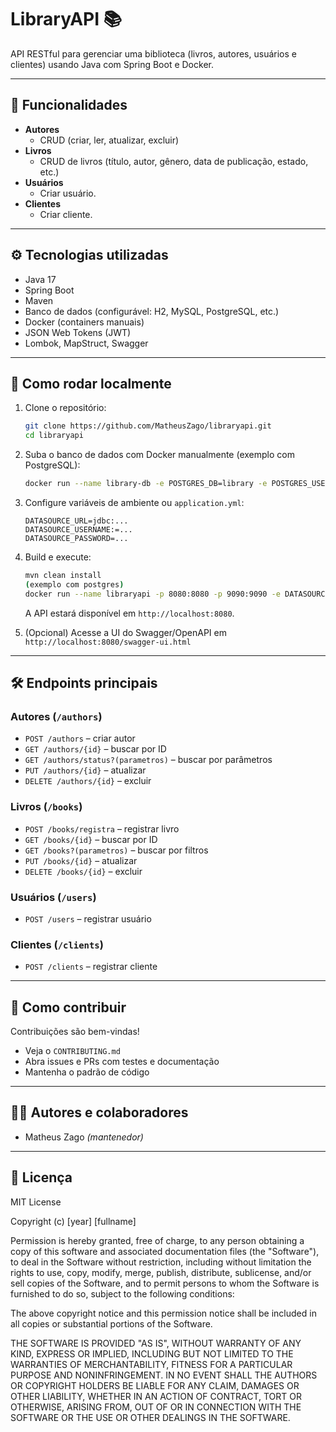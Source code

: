 # LibraryAPI 📚

API RESTful para gerenciar uma biblioteca (livros, autores, usuários e clientes) usando Java com Spring Boot e Docker.

---

## 🧩 Funcionalidades

- **Autores**
  - CRUD (criar, ler, atualizar, excluir)
- **Livros**
  - CRUD de livros (título, autor, gênero, data de publicação, estado, etc.)
- **Usuários**
  - Criar usuário.
- **Clientes**
  - Criar cliente.

---

## ⚙️ Tecnologias utilizadas

- Java 17
- Spring Boot
- Maven
- Banco de dados (configurável: H2, MySQL, PostgreSQL, etc.)
- Docker (containers manuais)
- JSON Web Tokens (JWT)
- Lombok, MapStruct, Swagger

---

## 🔧 Como rodar localmente

1. Clone o repositório:
   ```bash
   git clone https://github.com/MatheusZago/libraryapi.git
   cd libraryapi
   ```

2. Suba o banco de dados com Docker manualmente (exemplo com PostgreSQL):
   ```bash
   docker run --name library-db -e POSTGRES_DB=library -e POSTGRES_USER=seu_user -e POSTGRES_PASSWORD=sua_senha -p 5432:5432 -d --network library-network postgres:16.3
   ```

3. Configure variáveis de ambiente ou `application.yml`:
   ```
   DATASOURCE_URL=jdbc:...
   DATASOURCE_USERNAME:=...
   DATASOURCE_PASSWORD=...
   ```

4. Build e execute:
   ```bash
   mvn clean install
   (exemplo com postgres)
   docker run --name libraryapi -p 8080:8080 -p 9090:9090 -e DATASOURCE_URL=jdbc:postgresql://localhost:5432/library -e DATASOURCE_USERNAME=postgres -e DATASOURCE_PASSWORD=postgres matheusluizago/libraryapi
   ```
   A API estará disponível em `http://localhost:8080`.

5. (Opcional) Acesse a UI do Swagger/OpenAPI em `http://localhost:8080/swagger-ui.html`

---

## 🛠️ Endpoints principais

### Autores (`/authors`)
- `POST /authors` – criar autor  
- `GET /authors/{id}` – buscar por ID  
- `GET /authors/status?(parametros)` – buscar por parâmetros  
- `PUT /authors/{id}` – atualizar  
- `DELETE /authors/{id}` – excluir  

### Livros (`/books`)
- `POST /books/registra` – registrar livro  
- `GET /books/{id}` – buscar por ID  
- `GET /books?(parametros)` – buscar por filtros  
- `PUT /books/{id}` – atualizar  
- `DELETE /books/{id}` – excluir  

### Usuários (`/users`)
- `POST /users` – registrar usuário  

### Clientes (`/clients`)
- `POST /clients` – registrar cliente  

---

## 🤝 Como contribuir

Contribuições são bem-vindas!  
- Veja o `CONTRIBUTING.md`
- Abra issues e PRs com testes e documentação
- Mantenha o padrão de código

---

## 🧑‍💻 Autores e colaboradores

- Matheus Zago *(mantenedor)*

---

## 📄 Licença

MIT License

Copyright (c) [year] [fullname]

Permission is hereby granted, free of charge, to any person obtaining a copy
of this software and associated documentation files (the "Software"), to deal
in the Software without restriction, including without limitation the rights
to use, copy, modify, merge, publish, distribute, sublicense, and/or sell
copies of the Software, and to permit persons to whom the Software is
furnished to do so, subject to the following conditions:

The above copyright notice and this permission notice shall be included in all
copies or substantial portions of the Software.

THE SOFTWARE IS PROVIDED "AS IS", WITHOUT WARRANTY OF ANY KIND, EXPRESS OR
IMPLIED, INCLUDING BUT NOT LIMITED TO THE WARRANTIES OF MERCHANTABILITY,
FITNESS FOR A PARTICULAR PURPOSE AND NONINFRINGEMENT. IN NO EVENT SHALL THE
AUTHORS OR COPYRIGHT HOLDERS BE LIABLE FOR ANY CLAIM, DAMAGES OR OTHER
LIABILITY, WHETHER IN AN ACTION OF CONTRACT, TORT OR OTHERWISE, ARISING FROM,
OUT OF OR IN CONNECTION WITH THE SOFTWARE OR THE USE OR OTHER DEALINGS IN THE
SOFTWARE.
